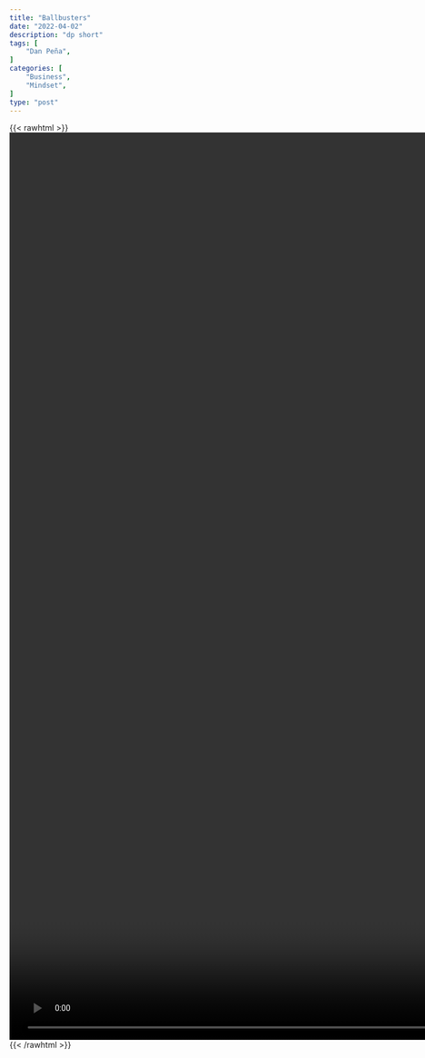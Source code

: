 ```yaml
---
title: "Ballbusters"
date: "2022-04-02"
description: "dp short"
tags: [
    "Dan Peña",
]
categories: [
    "Business",
    "Mindset",
]
type: "post"
---
```

{{< rawhtml >}}
    <video style="height:40vh;width:auto" overflow="hidden" controls>
        <source src="https://clips.dev00ps.com/Dan%20Peña/Dan%20Peña%20inspiration%20clip%20-%20Subscribe%20and%20check%20out%20other%20video39s%21.mp4" type="video/mp4"> 
    </video>
{{< /rawhtml >}}